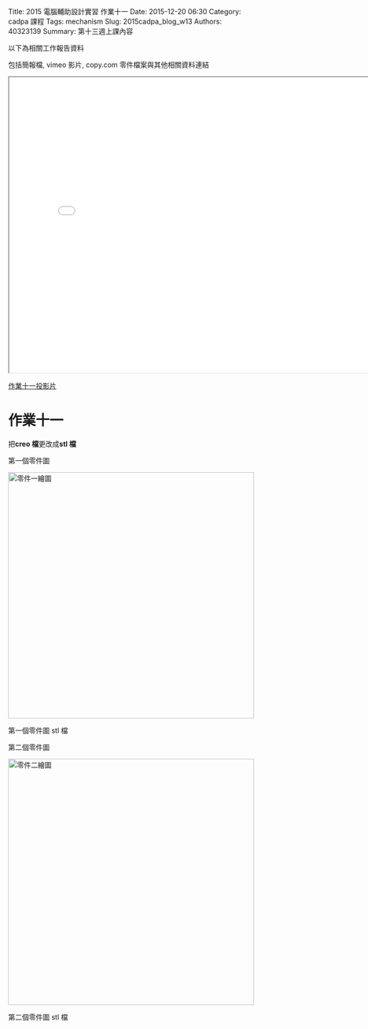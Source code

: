 Title: 2015 電腦輔助設計實習 作業十一
Date: 2015-12-20 06:30
Category: cadpa 課程
Tags: mechanism
Slug: 2015cadpa_blog_w13
Authors: 40323139
Summary: 第十三週上課內容

以下為相關工作報告資料

包括簡報檔, vimeo 影片, copy.com 零件檔案與其他相關資料連結

<iframe src="cadp_w13_lecture.html" width="800" height="600"></iframe>

<p><a href="cadp_w13_lecture.html" target="_blank">作業十一投影片</a></p>

作業十一
============

把**creo 檔**更改成**stl 檔**

  
第一個零件圖

<img src="https://copy.com/VAt2qBXZK1GJEn3V" width="500" alt="零件一繪圖"></img>

第一個零件圖 stl 檔

<script src="https://embed.github.com/view/3d/40323139/group/master/a_g6_nutcracker%20-%20Part%201.stl"></script>


第二個零件圖

<img src="https://copy.com/m7PDmvyjRIHPjGAR" width="500" alt="零件二繪圖"></img>

第二個零件圖 stl 檔

<script src="https://embed.github.com/view/3d/40323139/group/master/a_g6_nutcracker%20-%20Part%201%20(1).stl"></script>














